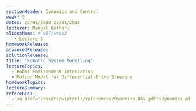 ```yaml
---
sectionHeader: Dynamics and Control
week: 3
dates: 22/01/2018 25/01/2018
lecturer: Mangal Kothari
slidesName: # w17/week3
   - Lecture 3 
homeworkRelease:
advancedRelease:
solutionRelease:
title: "Robotic System Modelling"
lectureTopics:
  - Robot Environment Interaction
  - Motion Model for Differential-Drive Steering
homeworkTopics:
lectureSummary:
references:
  - <a href="/assets/winter17/references/Dynamics-UAV.pdf">Dynamics of a UAV</a>
---
```

